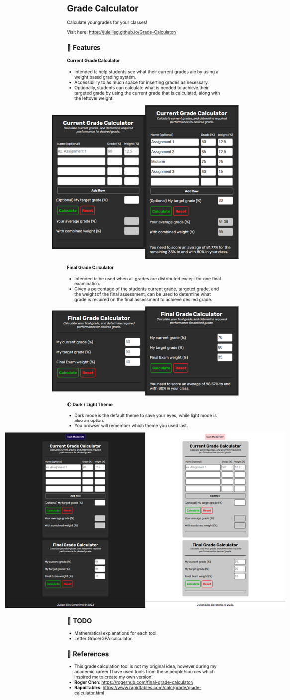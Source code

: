 # Grade Calculator

Calculate your grades for your classes!

Visit here: https://julellisg.github.io/Grade-Calculator/

## :camera_flash: Features

#### Current Grade Calculator

- Intended to help students see what their current grades are by using a weight based grading system.
- Accessibility to as much space for inserting grades as necessary.
- Optionally, students can calculate what is needed to achieve their targeted grade by using the current grade that is calculated, along with the leftover weight.

<div style="display: flex; justify-content: center; align-items: center;">
    <img src="src/1.PNG" alt="First Image" width="300"/>
    <img src="src/2.PNG" alt="Second Image" width="300"/>
</div>


#### Final Grade Calculator

- Intended to be used when all grades are distributed except for one final examination.
- Given a percentage of the students current grade, targeted grade, and the weight of the final assessment, can be used to determine what grade is required on the final assessment to achieve desired grade.
<div style="display: flex; justify-content: center; align-items: center;">
    <img src="src/3.PNG" alt="Third Image" width="300"/>
    <img src="src/4.PNG" alt="Fourth Image"  width="300"/>
</div>

#### :moon: Dark / Light Theme

- Dark mode is the default theme to save your eyes, while light mode is also an option.
- You browser will remember which theme you used last.

<div style="display: flex; justify-content: center; align-items: center;">
    <img src="src/5.PNG" alt="Fifth Image" width="450"/>
    <img src="src/6.PNG" alt="Sixth Image" width="450"/>
</div>

## :pencil: TODO

- Mathematical explanations for each tool.
- Letter Grade/GPA calculator.

## :book: References

- This grade calculation tool is not my original idea, however during my academic career I have used tools from these people/sources which inspired me to create my own version!
- **Roger Chen**: https://rogerhub.com/final-grade-calculator/
- **RapidTables**: https://www.rapidtables.com/calc/grade/grade-calculator.html
